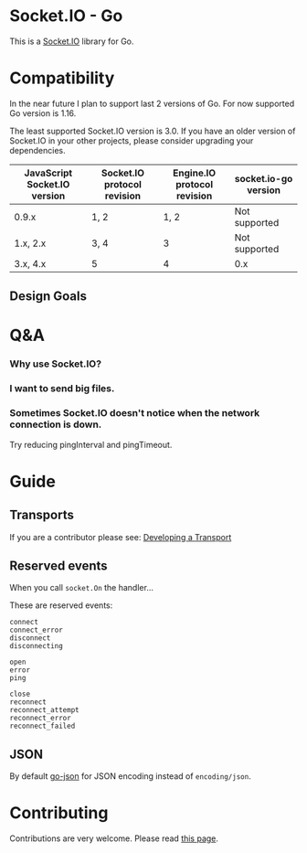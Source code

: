 # Socket.IO - Go

This is a [Socket.IO](https://socket.io) library for Go.

# Compatibility

In the near future I plan to support last 2 versions of Go. For now supported Go version is 1.16.  

The least supported Socket.IO version is 3.0. If you have an older version of Socket.IO in your other projects, please consider upgrading your dependencies.

| JavaScript Socket.IO version | Socket.IO protocol revision | Engine.IO protocol revision | socket.io-go version
| ----------- | ----------- | ---------- | ------------- |
| 0.9.x       | 1, 2        | 1, 2       | Not supported |
| 1.x, 2.x    | 3, 4        | 3          | Not supported |
| 3.x, 4.x    | 5           | 4          | 0.x |

## Design Goals

# Q&A

### Why use Socket.IO?

### I want to send big files.

### Sometimes Socket.IO doesn't notice when the network connection is down.

Try reducing pingInterval and pingTimeout.

# Guide

## Transports

If you are a contributor please see: [Developing a Transport](CONTRIBUTING.md#developing-a-transport)

## Reserved events

When you call ```socket.On``` the handler...

These are reserved events:

```
connect
connect_error
disconnect
disconnecting

open
error
ping

close
reconnect
reconnect_attempt
reconnect_error
reconnect_failed
```

## JSON

By default [go-json](https://github.com/goccy/go-json) for JSON encoding instead of `encoding/json`.

# Contributing

Contributions are very welcome. Please read [this page](CONTRIBUTING.md).

